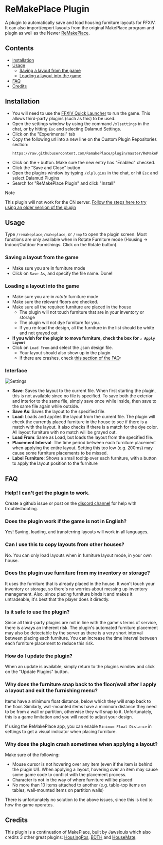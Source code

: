 # ReMakePlace Plugin

A plugin to automatically save and load housing furniture layouts for FFXIV. It can also import/export layouts from the original MakePlace program and plugin as well as the Newer [ReMakePlace](https://github.com/RemakePlace/app).

## Contents
* [Installation](#installation)
* [Usage](#usage)
  * [Saving a layout from the game](#saving-a-layout-from-the-game)
  * [Loading a layout into the game](#loading-a-layout-into-the-game)  
* [FAQ](#faq)
* [Credits](#credits)


## Installation
* You will need to use the [FFXIV Quick Launcher](https://goatcorp.github.io/) to run the game. This allows third-party plugins (such as this) to be used.
* Open the settings window by using the command `/xlsettings` in the chat, or by hitting `Esc` and selecting Dalamud Settings.
* Click on the "Experimental" tab
* Copy the following url into a new line on the Custom Plugin Repositories section:
  ```
  https://raw.githubusercontent.com/RemakePlace/plugin/master/ReMakePlacePlugin.json
  ```
* Click on the `+` button. Make sure the new entry has "Enabled" checked.
* Click the "Save and Close" button
* Open the plugins window by typing `/xlplugins` in the chat, or hit `Esc` and select Dalamud Plugins
* Search for "ReMakePlace Plugin" and click "Install"
> [!NOTE]
> This plugin will not work for the CN server. [Follow the steps here to try using an older version of the plugin](https://wiki.makeplace.app/en/plugin/CN-Server)

## Usage
Type `/remakeplace`,`/makeplace`, or `/rmp` to open the plugin screen. Most functions are only available when in Rotate Furniture mode (Housing -> Indoor/Outdoor Furnishings. Click on the Rotate button).

### Saving a layout from the game
* Make sure you are in furniture mode
* Click on `Save As`, and specify the file name. Done!

### Loading a layout into the game
* Make sure you are in *rotate* furniture mode
* Make sure the relevant floors are checked.
* Make sure all the required furniture are placed in the house
  * The plugin will not touch furniture that are in your inventory or storage
  * The plugin will not dye furniture for you.
  * If you re-load the design, all the furniture in the list should be white and not grayed out
* **If you wish for the plugin to move furniture, check the box for `☑ Apply Layout`**
* Click on `Load From` and select the .json design file.
  * Your layout should also show up in the plugin
  * If there are crashes, check [this section of the FAQ](#why-does-the-plugin-crash-sometimes-when-applying-a-layout):    

### Interface
![Settings](screenshot.png?raw=true)  
* **Save**: Saves the layout to the current file. When first starting the plugin, this is not available since no file is specified. To save both the exterior and interior to the same file, simply save once while inside, then save to the same file again while outside.
* **Save As**: Saves the layout to the specified file.
* **Load**: Loads and applies the layout from the current file. The plugin will check the currently placed furniture in the house to see if there is a match with the layout. It also checks if there is a match for the dye color. All layout furniture with no match will be grayed out.
* **Load From**: Same as Load, but loads the layout from the specified file.
* **Placement Interval**: The time period between each furniture placement when applying the entire layout. Setting this too low (e.g. 200ms) may cause some furniture placements to be missed.
* **Label Furniture**: Shows a small tooltip over each furniture, with a button to apply the layout position to the furniture

###

## FAQ
### Help! I can't get the plugin to work.
Create a github issue or post on the [discord channel](https://discord.gg/f2VAqXKWUw) for help with troubleshooting.

### Does the plugin work if the game is not in English?
Yes! Saving, loading, and transferring layouts will work in all languages.

### Can I use this to copy layouts from other houses?
No. You can only load layouts when in furniture layout mode, in your own house.

### Does the plugin use furniture from my inventory or storage?
It uses the furniture that is already placed in the house. It won't touch your inventory or storage, so there's no worries about messing up inventory management. Also, since placing furniture binds it and makes it untradeable, it's best that the player does it directly.

### Is it safe to use the plugin?
Since all third-party plugins are not in line with the game's terms of service, there is always an inherent risk. The plugin's automated furniture placement may also be detectable by the server as there is a very short interval between placing each furniture. You can increase the time interval between each furniture placement to reduce this risk.
 
### How do I update the plugin?
When an update is available, simply return to the plugins window and click on the "Update Plugins" button.

### Why does the furniture snap back to the floor/wall after I apply a layout and exit the furnishing menu?
Items have a minimum float distance, below which they will snap back to the floor. Similarly, wall-mounted items have a minimum distance they need to be from a wall or partition, otherwise they will snap to it. Unfortunately, this is a game limitation and you will need to adjust your design.

If using the ReMakePlace app, you can enable `Minimum Float Distance` in settings to get a visual indicator when placing furniture.

### Why does the plugin crash sometimes when applying a layout?
Make sure of the following:
- Mouse cursor is not hovering over any item (even if the item is behind the plugin UI). When applying a layout, hovering over an item may cause some game code to conflict with the placement process.
- Character is not in the way of where furniture will be placed
- No more than 10 items attached to another (e.g. table-top items on tables, wall-mounted items on partition walls)

There is unfortunately no solution to the above issues, since this is tied to how the game operates.

## Credits
This plugin is a continuation of MakePlace, built by Jawslouis which also credits 3 other great plugins: [HousingPos](https://github.com/Bluefissure/HousingPos), [BDTH](https://github.com/LeonBlade/BDTHPlugin) and [HouseMate](https://github.com/lmcintyre/Housemate).
